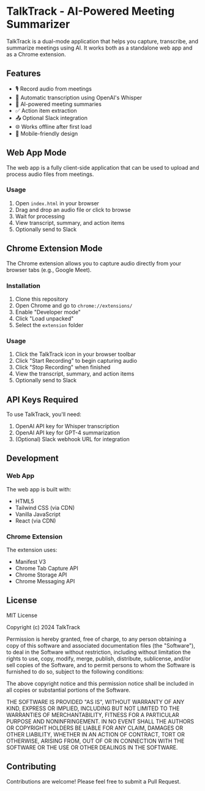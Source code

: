 # TalkTrack - AI-Powered Meeting Summarizer

TalkTrack is a dual-mode application that helps you capture, transcribe, and summarize meetings using AI. It works both as a standalone web app and as a Chrome extension.

## Features

- 🎙️ Record audio from meetings
- 📝 Automatic transcription using OpenAI's Whisper
- 🧠 AI-powered meeting summaries
- ✅ Action item extraction
- 📤 Optional Slack integration
- 🌐 Works offline after first load
- 📱 Mobile-friendly design

## Web App Mode

The web app is a fully client-side application that can be used to upload and process audio files from meetings.

### Usage

1. Open `index.html` in your browser
2. Drag and drop an audio file or click to browse
3. Wait for processing
4. View transcript, summary, and action items
5. Optionally send to Slack

## Chrome Extension Mode

The Chrome extension allows you to capture audio directly from your browser tabs (e.g., Google Meet).

### Installation

1. Clone this repository
2. Open Chrome and go to `chrome://extensions/`
3. Enable "Developer mode"
4. Click "Load unpacked"
5. Select the `extension` folder

### Usage

1. Click the TalkTrack icon in your browser toolbar
2. Click "Start Recording" to begin capturing audio
3. Click "Stop Recording" when finished
4. View the transcript, summary, and action items
5. Optionally send to Slack

## API Keys Required

To use TalkTrack, you'll need:

1. OpenAI API key for Whisper transcription
2. OpenAI API key for GPT-4 summarization
3. (Optional) Slack webhook URL for integration

## Development

### Web App

The web app is built with:
- HTML5
- Tailwind CSS (via CDN)
- Vanilla JavaScript
- React (via CDN)

### Chrome Extension

The extension uses:
- Manifest V3
- Chrome Tab Capture API
- Chrome Storage API
- Chrome Messaging API

## License

MIT License

Copyright (c) 2024 TalkTrack

Permission is hereby granted, free of charge, to any person obtaining a copy
of this software and associated documentation files (the "Software"), to deal
in the Software without restriction, including without limitation the rights
to use, copy, modify, merge, publish, distribute, sublicense, and/or sell
copies of the Software, and to permit persons to whom the Software is
furnished to do so, subject to the following conditions:

The above copyright notice and this permission notice shall be included in all
copies or substantial portions of the Software.

THE SOFTWARE IS PROVIDED "AS IS", WITHOUT WARRANTY OF ANY KIND, EXPRESS OR
IMPLIED, INCLUDING BUT NOT LIMITED TO THE WARRANTIES OF MERCHANTABILITY,
FITNESS FOR A PARTICULAR PURPOSE AND NONINFRINGEMENT. IN NO EVENT SHALL THE
AUTHORS OR COPYRIGHT HOLDERS BE LIABLE FOR ANY CLAIM, DAMAGES OR OTHER
LIABILITY, WHETHER IN AN ACTION OF CONTRACT, TORT OR OTHERWISE, ARISING FROM,
OUT OF OR IN CONNECTION WITH THE SOFTWARE OR THE USE OR OTHER DEALINGS IN THE
SOFTWARE.

## Contributing

Contributions are welcome! Please feel free to submit a Pull Request. 